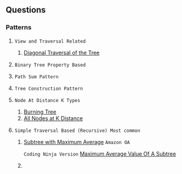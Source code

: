 ## Questions

### Patterns
1. `View and Traversal Related`
   1. [Diagonal Traversal of the Tree](https://practice.geeksforgeeks.org/problems/diagonal-traversal-of-binary-tree/1?utm_source=gfg&utm_medium=article&utm_campaign=bottom_sticky_on_article)
      
2. `Binary Tree Property Based`

3. `Path Sum Pattern`

4. `Tree Construction Pattern`

5. `Node At Distance K Types`
    1. [Burning Tree](https://practice.geeksforgeeks.org/problems/burning-tree/1)
    2. [All Nodes at K Distance](https://leetcode.com/problems/all-nodes-distance-k-in-binary-tree/description/)

6. `Simple Traversal Based (Recursive) Most common`
    1. [Subtree with Maximum Average](https://leetcode.com/discuss/interview-question/349617) `Amazon OA`
       
       `Coding Ninja Version`   [Maximum Average Value Of A Subtree](https://tinyl.io/9mZH)
    2. 
